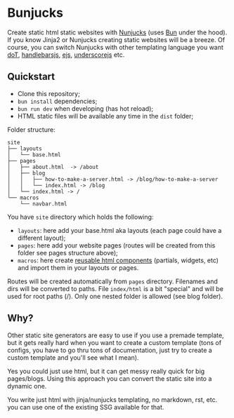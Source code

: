 # Bunjucks

Create static html static websites with [Nunjucks](https://mozilla.github.io/nunjucks/) (uses [Bun](https://bun.sh/) under the hood). If you know Jinja2 or Nunjucks creating static websites will be a breeze. Of course, you can switch Nunjucks with other templating language you want [doT](https://olado.github.io/doT/), [handlebarsjs](https://handlebarsjs.com/), [ejs](https://ejs.co/), [underscorejs](https://underscorejs.org/) etc.


## Quickstart

- Clone this repository;
- `bun install` dependencies;
- `bun run dev` when developing (has hot reload);
- HTML static files will be available any time in the `dist` folder;


Folder structure:

```shell
site
├── layouts
│   └── base.html
├── pages
│   ├── about.html  -> /about
│   ├── blog
│   │   ├── how-to-make-a-server.html -> /blog/how-to-make-a-server
│   │   └── index.html -> /blog
│   └── index.html -> /
└── macros
    └── navbar.html
```

You have `site` directory which holds the following:
- `layouts`: here add your base.html aka layouts (each page could have a different layout);
- `pages`: here add your website pages (routes will be created from this folder see pages structure above);
- `macros`: here create [reusable html components](https://mozilla.github.io/nunjucks/templating.html#macro) (partials, widgets, etc) and import them in your layouts or pages.

Routes will be created automatically from `pages` directory. Filenames and dirs will be converted to paths. File `index/html` is a bit "special" and will be used for root paths (/). Only one nested folder is allowed (see blog folder).


## Why?

Other static site generators are easy to use if you use a premade template, but it gets really hard when you want to create a custom template (tons of configs, you have to go thru tons of documentation, just try to create a custom template and you'll see what I mean).

Yes you could just use html, but it can get messy really quick for big pages/blogs. Using this approach you can convert the static site into a dynamic one. 

You write just html with jinja/nunjucks templating, no markdown, rst, etc. you can use one of the existing SSG available for that.
